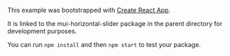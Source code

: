 This example was bootstrapped with [Create React App](https://github.com/facebook/create-react-app).

It is linked to the mui-horizontal-slider package in the parent directory for development purposes.

You can run `npm install` and then `npm start` to test your package.
